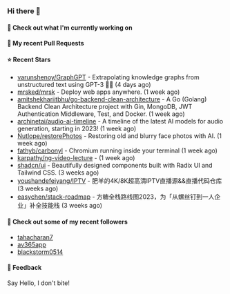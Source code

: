 ### Hi there 👋

#### 👷 Check out what I'm currently working on

#### 🔨 My recent Pull Requests


#### ⭐ Recent Stars

- [varunshenoy/GraphGPT](https://github.com/varunshenoy/GraphGPT) - Extrapolating knowledge graphs from unstructured text using GPT-3 🕵️‍♂️ (4 days ago)
- [mrsked/mrsk](https://github.com/mrsked/mrsk) - Deploy web apps anywhere. (1 week ago)
- [amitshekhariitbhu/go-backend-clean-architecture](https://github.com/amitshekhariitbhu/go-backend-clean-architecture) - A Go (Golang) Backend Clean Architecture project with Gin, MongoDB, JWT Authentication Middleware, Test, and Docker. (1 week ago)
- [archinetai/audio-ai-timeline](https://github.com/archinetai/audio-ai-timeline) - A timeline of the latest AI models for audio generation, starting in 2023! (1 week ago)
- [Nutlope/restorePhotos](https://github.com/Nutlope/restorePhotos) - Restoring old and blurry face photos with AI. (1 week ago)
- [fathyb/carbonyl](https://github.com/fathyb/carbonyl) - Chromium running inside your terminal (1 week ago)
- [karpathy/ng-video-lecture](https://github.com/karpathy/ng-video-lecture) -  (1 week ago)
- [shadcn/ui](https://github.com/shadcn/ui) - Beautifully designed components built with Radix UI and Tailwind CSS. (3 weeks ago)
- [youshandefeiyang/IPTV](https://github.com/youshandefeiyang/IPTV) - 肥羊的4K/8K超高清IPTV直播源&amp;&amp;直播代码仓库 (3 weeks ago)
- [easychen/stack-roadmap](https://github.com/easychen/stack-roadmap) - 方糖全栈路线图2023，为「从螺丝钉到一人企业」补全技能栈 (3 weeks ago)

#### 👯 Check out some of my recent followers

- [tahacharan7](https://github.com/tahacharan7)
- [av365app](https://github.com/av365app)
- [blackstorm0514](https://github.com/blackstorm0514)

#### 💬 Feedback

Say Hello, I don't bite!